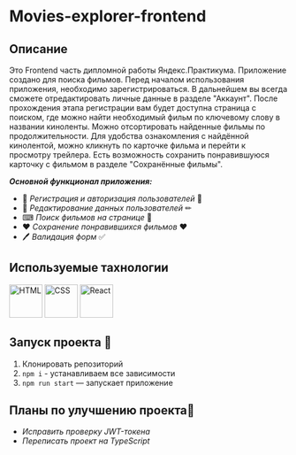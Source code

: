 # Movies-explorer-frontend

## Описание
Это Frontend часть дипломной работы Яндекс.Практикума. Приложение создано для поиска фильмов. Перед началом использования приложения, необходимо зарегистрироваться. В дальнейшем вы всегда сможете отредактировать личные данные в разделе "Аккаунт". После прохождения этапа регистрации вам будет доступна страница с поиском, где можно найти необходимый фильм по ключевому слову в названии киноленты. Можно отсортировать найденные фильмы по продолжительности. Для удобства ознакомления с найдённой кинолентой, можно кликнуть по карточке фильма и перейти к просмотру трейлера. Есть возможность сохранить понравившуюся карточку с фильмом в разделе "Сохранённые фильмы". 

***Основной функционал приложения:***

* 🔐 _Регистрация и авторизация пользователей_ 🔐
* 📝 _Редактирование данных пользователей_ ✏
* ⌨ _Поиск фильмов на странице_ 🔎
* ❤ _Сохранение понравившихся фильмов_ ❤
* 🖊 _Валидация форм_ ✅

## Используемые тахнологии

<div display = 'flex' flex-wrap = 'wrap'>
<img src="https://cdn.jsdelivr.net/gh/devicons/devicon/icons/html5/html5-original-wordmark.svg" alt='HTML' width='60' height='60'/>
<img src="https://cdn.jsdelivr.net/gh/devicons/devicon/icons/css3/css3-original-wordmark.svg" alt='CSS' width='60' height='60'/>
<img src="https://cdn.jsdelivr.net/gh/devicons/devicon/icons/react/react-original-wordmark.svg" alt = 'React' width = '60' height = '60'/>
</div>          

## Запуск проекта 🚀
 1. Клонировать репозиторий
 2. `npm i` - устанавливаем все зависимости  
 3. `npm run start` — запускает приложение

## Планы по улучшению проекта🥇
* _Исправить проверку JWT-токена_
* _Переписать проект на TypeScript_

